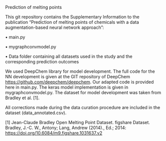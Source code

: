 Prediction of melting points

This git repository contains the Supplementary Information to the publication “Prediction of melting points of chemicals with a data augmentation-based neural network approach”:

• main.py

• mygraphconvmodel.py

• Data folder containing all datasets used in the study and the corresponding prediction outcomes

We used DeepChem library for model development. The full code for the NN development is given at the GIT repository of DeepChem https://github.com/deepchem/deepchem. Our adapted code is provided here in main.py. The keras model implementation is given in mygraphconvmodel.py.
The dataset for model development was taken from Bradley et al. [1].

All corrections made during the data curation procedure are included in the dataset (data_annotated.csv).

[1] Jean-Claude Bradley Open Melting Point Dataset. figshare Dataset. Bradley, J.-C. W., Antony; Lang, Andrew (2014)., Ed.; 2014: https://doi.org/10.6084/m9.figshare.1031637.v2

